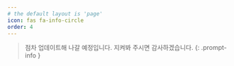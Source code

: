 ```yaml
---
# the default layout is 'page'
icon: fas fa-info-circle
order: 4
---
```


> 점차 업데이트해 나갈 예정입니다. 지켜봐 주시면 감사하겠습니다.
{: .prompt-info }

